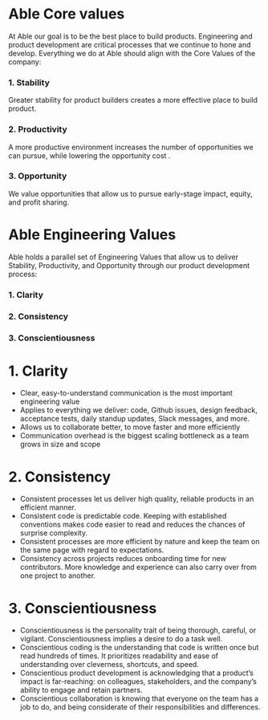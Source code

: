 # Able Core values

At Able our goal is to be the best place to build products. Engineering and product development are critical processes that we continue to hone and develop. Everything we do at Able should align with the Core Values of the company:

### 1. Stability    ###

Greater stability for product builders creates a more effective place to build product.

### 2. Productivity ###

A more productive environment increases the number of opportunities  we can pursue, while lowering the opportunity cost .

### 3. Opportunity  ###

We value opportunities that allow us to pursue early-stage impact, equity, and profit sharing.

# Able Engineering Values

Able holds a parallel set of Engineering Values that allow us to deliver Stability, Productivity, and Opportunity through our product development process:

### 1. Clarity           ###
### 2. Consistency       ###
### 3. Conscientiousness ###

# 1. Clarity

* Clear, easy-to-understand communication is the most important engineering value
* Applies to everything we deliver: code, Github issues, design feedback, acceptance tests, daily standup updates, Slack messages, and more.
* Allows us to collaborate better, to move faster and more efficiently
* Communication overhead is the biggest scaling bottleneck as a team grows in size and scope


# 2. Consistency

* Consistent processes let us deliver high quality, reliable products in an efficient manner.
* Consistent code is predictable code. Keeping with established conventions makes code easier to read and reduces the chances of surprise complexity.
* Consistent processes are more efficient by nature and keep the team on the same page with regard to expectations.
* Consistency across projects reduces onboarding time for new contributors. More knowledge and experience can also carry over from one project to another.

# 3. Conscientiousness

* Conscientiousness is the personality trait of being thorough, careful, or vigilant. Conscientiousness implies a desire to do a task well.
* Conscientious coding is the understanding that code is written once but read hundreds of times. It prioritizes readability and ease of understanding over cleverness, shortcuts, and speed.
* Conscientious product development is acknowledging that a product’s impact is far-reaching: on colleagues, stakeholders, and the company’s ability to engage and retain partners.
* Conscientious collaboration is knowing that everyone on the team has a job to do, and being considerate of their responsibilities and differences.
